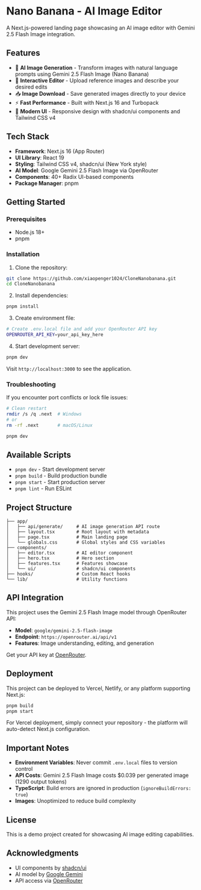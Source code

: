 # Nano Banana - AI Image Editor

A Next.js-powered landing page showcasing an AI image editor with Gemini 2.5 Flash Image integration.

## Features

- 🍌 **AI Image Generation** - Transform images with natural language prompts using Gemini 2.5 Flash Image (Nano Banana)
- 🎨 **Interactive Editor** - Upload reference images and describe your desired edits
- 📥 **Image Download** - Save generated images directly to your device
- ⚡ **Fast Performance** - Built with Next.js 16 and Turbopack
- 🎯 **Modern UI** - Responsive design with shadcn/ui components and Tailwind CSS v4

## Tech Stack

- **Framework**: Next.js 16 (App Router)
- **UI Library**: React 19
- **Styling**: Tailwind CSS v4, shadcn/ui (New York style)
- **AI Model**: Google Gemini 2.5 Flash Image via OpenRouter
- **Components**: 40+ Radix UI-based components
- **Package Manager**: pnpm

## Getting Started

### Prerequisites

- Node.js 18+
- pnpm

### Installation

1. Clone the repository:
```bash
git clone https://github.com/xiaopenger1024/CloneNanobanana.git
cd CloneNanobanana
```

2. Install dependencies:
```bash
pnpm install
```

3. Create environment file:
```bash
# Create .env.local file and add your OpenRouter API key
OPENROUTER_API_KEY=your_api_key_here
```

4. Start development server:
```bash
pnpm dev
```

Visit `http://localhost:3000` to see the application.

### Troubleshooting

If you encounter port conflicts or lock file issues:

```bash
# Clean restart
rmdir /s /q .next  # Windows
# or
rm -rf .next       # macOS/Linux

pnpm dev
```

## Available Scripts

- `pnpm dev` - Start development server
- `pnpm build` - Build production bundle
- `pnpm start` - Start production server
- `pnpm lint` - Run ESLint

## Project Structure

```
├── app/
│   ├── api/generate/     # AI image generation API route
│   ├── layout.tsx        # Root layout with metadata
│   ├── page.tsx          # Main landing page
│   └── globals.css       # Global styles and CSS variables
├── components/
│   ├── editor.tsx        # AI editor component
│   ├── hero.tsx          # Hero section
│   ├── features.tsx      # Features showcase
│   └── ui/               # shadcn/ui components
├── hooks/                # Custom React hooks
└── lib/                  # Utility functions
```

## API Integration

This project uses the Gemini 2.5 Flash Image model through OpenRouter API:

- **Model**: `google/gemini-2.5-flash-image`
- **Endpoint**: `https://openrouter.ai/api/v1`
- **Features**: Image understanding, editing, and generation

Get your API key at [OpenRouter](https://openrouter.ai/).

## Deployment

This project can be deployed to Vercel, Netlify, or any platform supporting Next.js:

```bash
pnpm build
pnpm start
```

For Vercel deployment, simply connect your repository - the platform will auto-detect Next.js configuration.

## Important Notes

- **Environment Variables**: Never commit `.env.local` files to version control
- **API Costs**: Gemini 2.5 Flash Image costs $0.039 per generated image (1290 output tokens)
- **TypeScript**: Build errors are ignored in production (`ignoreBuildErrors: true`)
- **Images**: Unoptimized to reduce build complexity

## License

This is a demo project created for showcasing AI image editing capabilities.

## Acknowledgments

- UI components by [shadcn/ui](https://ui.shadcn.com/)
- AI model by [Google Gemini](https://ai.google.dev/)
- API access via [OpenRouter](https://openrouter.ai/)
